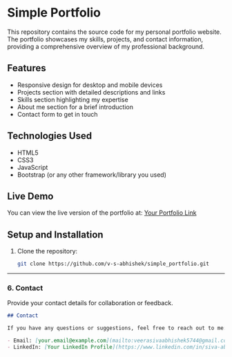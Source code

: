 # Simple Portfolio

This repository contains the source code for my personal portfolio website. The portfolio showcases my skills, projects, and contact information, providing a comprehensive overview of my professional background.
## Features

- Responsive design for desktop and mobile devices
- Projects section with detailed descriptions and links
- Skills section highlighting my expertise
- About me section for a brief introduction
- Contact form to get in touch
## Technologies Used

- HTML5
- CSS3
- JavaScript
- Bootstrap (or any other framework/library you used)
## Live Demo

You can view the live version of the portfolio at: [Your Portfolio Link](https://fantastic-stardust-604bb7.netlify.app/)
## Setup and Installation

1. Clone the repository:
   ```bash
   git clone https://github.com/v-s-abhishek/simple_portfolio.git

---

### **6. Contact**
Provide your contact details for collaboration or feedback.

```markdown
## Contact

If you have any questions or suggestions, feel free to reach out to me:

- Email: [your.email@example.com](mailto:veerasivaabhishek5744@gmail.com)
- LinkedIn: [Your LinkedIn Profile](https://www.linkedin.com/in/siva-abhi-shek-veera-6955a9250/)

